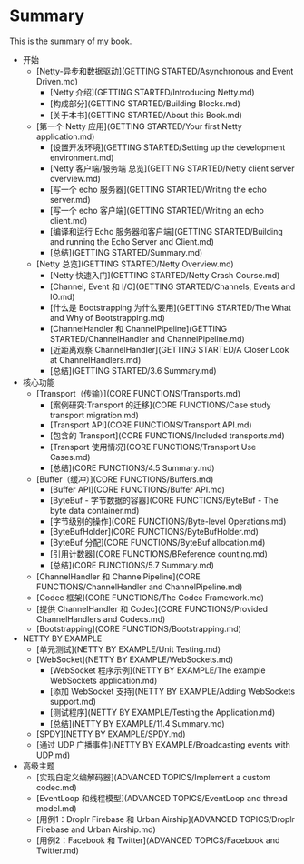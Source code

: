 # Summary

This is the summary of my book.

* 开始
	* [Netty-异步和数据驱动](GETTING STARTED/Asynchronous and Event Driven.md)
		* [Netty 介绍](GETTING STARTED/Introducing Netty.md)
		* [构成部分](GETTING STARTED/Building Blocks.md)
		* [关于本书](GETTING STARTED/About this Book.md)
	* [第一个 Netty 应用](GETTING STARTED/Your first Netty application.md)
		* [设置开发环境](GETTING STARTED/Setting up the development environment.md)
		* [Netty 客户端/服务端 总览](GETTING STARTED/Netty client  server overview.md)
		* [写一个 echo 服务器](GETTING STARTED/Writing the echo server.md)
		* [写一个 echo 客户端](GETTING STARTED/Writing an echo client.md)
		* [编译和运行 Echo 服务器和客户端](GETTING STARTED/Building and running the Echo Server and Client.md)
		* [总结](GETTING STARTED/Summary.md)
	* [Netty 总览](GETTING STARTED/Netty Overview.md)
		* [Netty 快速入门](GETTING STARTED/Netty Crash Course.md)
		* [Channel, Event 和 I/O](GETTING STARTED/Channels, Events and IO.md)
		* [什么是 Bootstrapping 为什么要用](GETTING STARTED/The What and Why of Bootstrapping.md)
		* [ChannelHandler 和 ChannelPipeline](GETTING STARTED/ChannelHandler and ChannelPipeline.md)
		* [近距离观察 ChannelHandler](GETTING STARTED/A Closer Look at ChannelHandlers.md)
		* [总结](GETTING STARTED/3.6  Summary.md)
* 核心功能
 	* [Transport（传输）](CORE FUNCTIONS/Transports.md)
		* [案例研究:Transport 的迁移](CORE FUNCTIONS/Case study transport migration.md)
		* [Transport API](CORE FUNCTIONS/Transport API.md)
		* [包含的 Transport](CORE FUNCTIONS/Included transports.md)
		* [Transport 使用情况](CORE FUNCTIONS/Transport Use Cases.md)
		* [总结](CORE FUNCTIONS/4.5  Summary.md)
 	* [Buffer（缓冲）](CORE FUNCTIONS/Buffers.md)
		* [Buffer API](CORE FUNCTIONS/Buffer API.md)
		* [ByteBuf - 字节数据的容器](CORE FUNCTIONS/ByteBuf - The byte data container.md)
		* [字节级别的操作](CORE FUNCTIONS/Byte-level Operations.md)
		* [ByteBufHolder](CORE FUNCTIONS/ByteBufHolder.md)
		* [ByteBuf 分配](CORE FUNCTIONS/ByteBuf allocation.md)
		* [引用计数器](CORE FUNCTIONS/BReference counting.md)
		* [总结](CORE FUNCTIONS/5.7  Summary.md)
 	* [ChannelHandler 和 ChannelPipeline](CORE FUNCTIONS/ChannelHandler and ChannelPipeline.md)
 	* [Codec 框架](CORE FUNCTIONS/The Codec Framework.md)
 	* [提供 ChannelHandler 和 Codec](CORE FUNCTIONS/Provided ChannelHandlers and Codecs.md)
	* [Bootstrapping](CORE FUNCTIONS/Bootstrapping.md)
* NETTY BY EXAMPLE
	* [单元测试](NETTY BY EXAMPLE/Unit Testing.md)
	* [WebSocket](NETTY BY EXAMPLE/WebSockets.md)
		* [WebSocket 程序示例](NETTY BY EXAMPLE/The example WebSockets application.md)
		* [添加 WebSocket 支持](NETTY BY EXAMPLE/Adding WebSockets support.md)
		* [测试程序](NETTY BY EXAMPLE/Testing the Application.md)
		* [总结](NETTY BY EXAMPLE/11.4 Summary.md)
	* [SPDY](NETTY BY EXAMPLE/SPDY.md)
	* [通过 UDP 广播事件](NETTY BY EXAMPLE/Broadcasting events with UDP.md)
* 高级主题
	* [实现自定义编解码器](ADVANCED TOPICS/Implement a custom codec.md)
	* [EventLoop 和线程模型](ADVANCED TOPICS/EventLoop and thread model.md)
	* [用例1：Droplr Firebase 和 Urban Airship](ADVANCED TOPICS/Droplr Firebase and Urban Airship.md)
	* [用例2：Facebook 和 Twitter](ADVANCED TOPICS/Facebook and Twitter.md)
